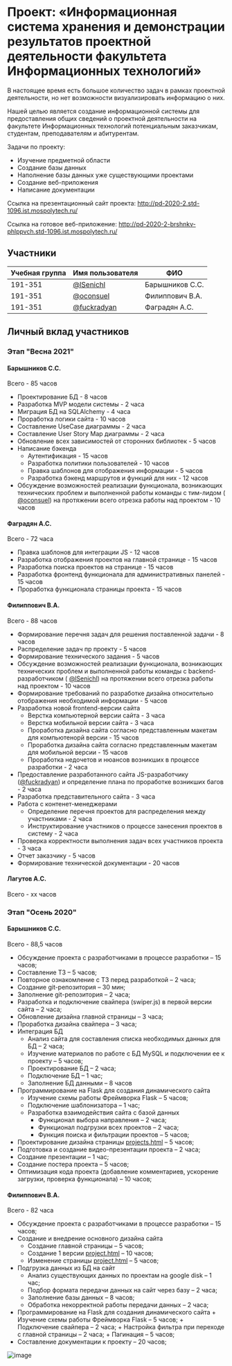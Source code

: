 # Проект: «Информационная система хранения и демонстрации результатов проектной деятельности факультета Информационных технологий»

В настоящее время есть большое количество задач в рамках проектной деятельности, но нет возможности визуализировать информацию о них. 

Нашей целью является создание информационной системы для предоставления общих сведений о проектной деятельности на факультете Информационных технологий потенциальным заказчикам, студентам, преподавателям и абитурентам.

Задачи по проекту:
- Изучение предметной области
- Создание базы данных
- Наполнение базы данных уже существующими проектами
- Создание веб-приложения
- Написание документации

Ссылка на презентационный сайт проекта: http://pd-2020-2.std-1096.ist.mospolytech.ru/

Ссылка на готовое веб-приложение: http://pd-2020-2-brshnkv-phlppvch.std-1096.ist.mospolytech.ru/

## Участники

| Учебная группа | Имя пользователя | ФИО                      |
|----------------|------------------|--------------------------|
| 191-351        | [@lSenichl](https://github.com/lSenichl)        | Барышников С.С.          |
| 191-351        | [@oconsuel](https://github.com/oconsuel)        | Филиппович В.А.          |
| 191-351        | [@fuckradyan](https://github.com/fuckradyan)    | Фаградян А.С.            |

## Личный вклад участников

### Этап "Весна 2021"

#### Барышников С.С.

Всего - 85 часов

-   Проектирование БД - 8 часов 
-   Разработка MVP модели системы - 2 часа
-   Миграция БД на SQLAlchemy - 4 часа
-   Проработка логики сайта - 10 часов 
-   Составление UseCase диаграммы - 2 часа
-   Составление User Story Map диаграммы - 2 часа
-   Обновление всех зависимостей от сторонних библиотек - 5 часов
-   Написание бэкенда
    +   Аутентификация - 15 часов
    +   Разработка политики пользователей - 10 часов
    +   Правка шаблонов для отображения информации - 5 часов
    +   Разработка бэкенд маршрутов и функций для них - 12 часов
-   Обсуждение возможностей реализации функционала, возникающих технических проблем и выполненной работы команды с тим-лидом ( [@oconsuel](https://github.com/oconsuel)) на протяжении всего отрезка работы над проектом - 10 часов  

#### Фаградян А.С.

Всего - 72 часа

-   Правка шаблонов для интеграции JS - 12 часов
-   Разработка отображения проектов на главной странице - 15 часов
-   Разработка поиска проектов на странице - 15 часов 
-   Разработка фронтенд функционала для административных панелей - 15 часов 
-   Проработка функционала страницы проекта - 15 часов

#### Филиппович В.А.

Всего - 88 часов

-   Формирование перечня задач для решения поставленной задачи - 8 часов
-   Распределение задач пр проекту - 5 часов
-   Формирование технического задания - 5 часов 
-   Обсуждение возможностей реализации функционала, возникающих технических проблем и выполненной работы команды с backend-разработчиком ( [@lSenichl](https://github.com/lSenichl)) на протяжении всего отрезка работы над проектом - 10 часов 
-   Формирование требований по разработке дизайна относительно отображения необходимой информации - 5 часов
-   Разработка новой frontend-версии сайта
    +   Верстка компьютерной версии сайта - 3 часа
    +   Верстка мобильной версии сайта - 3 часа
    +   Проработка дизайна сайта согласно представленным макетам для компьютенорй версии - 15 часов
    +   Проработка дизайна сайта согласно представленным макетам для мобильной версии - 15 часов
    +   Проработка недочетов и нюансов возникших в процессе разработки - 2 часа
-   Предоставление разработанного сайта JS-разработчику ([@fuckradyan](https://github.com/fuckradyan)) и определение плана по проработке возникших багов - 2 часа
-   Разработка представительного сайта - 3 часа
-   Работа с контенет-менеджерами 
    + Определение перечня проектов для распределения между участниками - 2 часа
    + Инструктирование участников о процессе занесения проектов в систему - 2 часа 
-   Проверка корректности выполнения задач всех участников проекта - 3 часа
-   Отчет заказчику - 5 часов
-   Формирование технической документации - 20 часов

    

#### Лагутов А.С. 

Всего - хх часов

### Этап "Осень 2020"

#### Барышников С.С.

Всего - 88,5 часов

-	Обсуждение проекта с разработчиками в процессе разработки – 15 часов;
-	Составление ТЗ – 5 часов;
-	Повторное ознакомление с ТЗ перед разработкой – 2 часа;
-	Создание git-репозитория – 30 мин;
-	Заполнение git-репозитория – 2 часа;
-	Разработка и подключение свайпера (swiper.js) в первой версии сайта – 2 часа;
-	Обновление дизайна главной страницы – 3 часа;
-	Проработка дизайна свайпера – 3 часа;
-	Интеграция БД
    +	Анализ сайта для составления списка необходимых данных для БД – 2 часа;
    +	Изучение материалов по работе с БД MySQL и подключении ее к проекту – 5 часов;
    +	Проектирование БД – 2 часа; 
    +	Подключение БД – 1 час;
    +	Заполнение БД данными – 8 часов
-	Программирование на Flask для создания динамического сайта
    +	Изучение схемы работы Фреймворка Flask – 5 часов;
    +	Подключение шаблонизатора – 1 час;
    +	Разработка взаимодействия сайта с базой данных
        +	Функционал выбора направления – 2 часа;
        +	Функционал подгрузки всех проектов – 2 часа;
        +	Функция поиска и фильтрации проектов – 5 часов;
-	Проектирование дизайна страницы [projects.html](src/project/templates/projects.html) – 5 часов;
-	Подготовка и создание видео-презентации проекта – 2 часа;
-	Создание презентации – 1 час;
-	Создание постера проекта – 5 часов;
-	Оптимизация кода проекта (добавление комментариев, ускорение загрузки, проверка функционала) – 10 часов;


#### Филиппович В.А.

Всего - 82 часа

-	Обсуждение проекта с разработчиками в процессе разработки – 15 часов;
-	Создание и внедрение основного дизайна сайта
    +	Создание главной страницы – 5 часов;
    +	Создание 1 версии [project.html](src/project/templates/project.html) – 10 часов;
    +	Изменение страницы [project.html](src/project/templates/project.html) – 5 часов;
-	Подгрузка данных из БД на сайт
    +	Анализ существующих данных по проектам на google disk – 1 час;
    +	Подбор формата передачи данных на сайт через базу – 2 часа;
    +	Заполнение базы данных – 8 часов;
    +	Обработка некорректной работы передачи данных – 2 часа;
-	 Программирование на Flask для создания динамического сайта
    +	Изучение схемы работы Фреймворка Flask – 5 часов;
    +	Подключение свайпера – 2 часа;
    +	Настройка фильтра при переходе с главной страницы – 2 часа;
    +	Пагинация – 5 часов;
-	Составление документации к проекту – 20 часов;

![image](https://user-images.githubusercontent.com/52798924/116533800-78f3f680-a8ea-11eb-9b4b-74448f67b76f.png)
